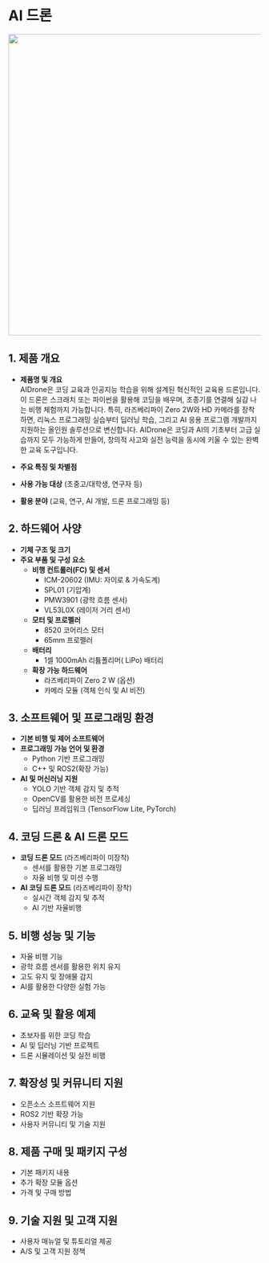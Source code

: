
# AI 드론 

<img src="https://github.com/user-attachments/assets/b0a4e381-43ac-41de-b836-9239d0c14501" width="600">


## 1. 제품 개요  
- **제품명 및 개요** <br/>
     AIDrone은 코딩 교육과 인공지능 학습을 위해 설계된 혁신적인 교육용 드론입니다.
     이 드론은 스크래치 또는 파이썬을 활용해 코딩을 배우며, 조종기를 연결해 실감 나는 비행 체험까지 가능합니다.
     특히, 라즈베리파이 Zero 2W와 HD 카메라를 장착하면, 리눅스 프로그래밍 실습부터 딥러닝 학습, 그리고 AI 응용 프로그램 개발까지 지원하는 올인원 솔루션으로 변신합니다.
     AIDrone은 코딩과 AI의 기초부터 고급 실습까지 모두 가능하게 만들어, 창의적 사고와 실전 능력을 동시에 키울 수 있는 완벽한 교육 도구입니다.
  
- **주요 특징 및 차별점**  
- **사용 가능 대상** (초중고/대학생, 연구자 등)  
- **활용 분야** (교육, 연구, AI 개발, 드론 프로그래밍 등)  

## 2. 하드웨어 사양  
- **기체 구조 및 크기**  
- **주요 부품 및 구성 요소**  
  - **비행 컨트롤러(FC) 및 센서**  
    - ICM-20602 (IMU: 자이로 & 가속도계)  
    - SPL01 (기압계)  
    - PMW3901 (광학 흐름 센서)  
    - VL53L0X (레이저 거리 센서)  
  - **모터 및 프로펠러**  
    - 8520 코어리스 모터  
    - 65mm 프로펠러  
  - **배터리**  
    - 1셀 1000mAh 리튬폴리머( LiPo) 배터리  
  - **확장 가능 하드웨어**  
    - 라즈베리파이 Zero 2 W (옵션)  
    - 카메라 모듈 (객체 인식 및 AI 비전)  

## 3. 소프트웨어 및 프로그래밍 환경  
- **기본 비행 및 제어 소프트웨어**  
- **프로그래밍 가능 언어 및 환경**  
  - Python 기반 프로그래밍  
  - C++ 및 ROS2(확장 가능)  
- **AI 및 머신러닝 지원**  
  - YOLO 기반 객체 감지 및 추적  
  - OpenCV를 활용한 비전 프로세싱  
  - 딥러닝 프레임워크 (TensorFlow Lite, PyTorch)  

## 4. 코딩 드론 & AI 드론 모드  
- **코딩 드론 모드** (라즈베리파이 미장착)  
  - 센서를 활용한 기본 프로그래밍  
  - 자율 비행 및 미션 수행  
- **AI 코딩 드론 모드** (라즈베리파이 장착)  
  - 실시간 객체 감지 및 추적  
  - AI 기반 자율비행  

## 5. 비행 성능 및 기능  
- 자율 비행 기능  
- 광학 흐름 센서를 활용한 위치 유지  
- 고도 유지 및 장애물 감지  
- AI를 활용한 다양한 실험 가능  

## 6. 교육 및 활용 예제  
- 초보자를 위한 코딩 학습  
- AI 및 딥러닝 기반 프로젝트  
- 드론 시뮬레이션 및 실전 비행  

## 7. 확장성 및 커뮤니티 지원  
- 오픈소스 소프트웨어 지원  
- ROS2 기반 확장 가능  
- 사용자 커뮤니티 및 기술 지원  

## 8. 제품 구매 및 패키지 구성  
- 기본 패키지 내용  
- 추가 확장 모듈 옵션  
- 가격 및 구매 방법  

## 9. 기술 지원 및 고객 지원  
- 사용자 매뉴얼 및 튜토리얼 제공  
- A/S 및 고객 지원 정책  
